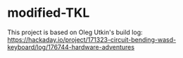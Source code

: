 # modified-TKL

This project is based on Oleg Utkin's build log: https://hackaday.io/project/171323-circuit-bending-wasd-keyboard/log/176744-hardware-adventures
